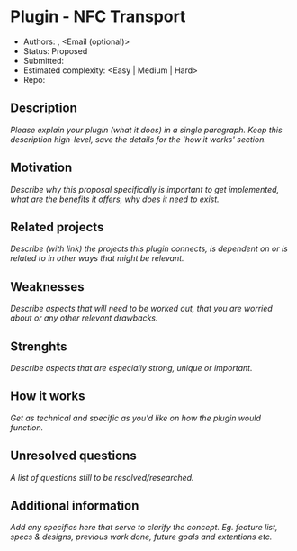 # Plugin - NFC Transport

- Authors: <Name>, <Email (optional)>
- Status: Proposed
- Submitted: <Date of PR>
- Estimated complexity: <Easy | Medium | Hard>
- Repo:

## Description

_Please explain your plugin (what it does) in a single paragraph. Keep this description high-level, save the details for the 'how it works' section._

## Motivation

_Describe why this proposal specifically is important to get implemented, what are the benefits it offers, why does it need to exist._

## Related projects

_Describe (with link) the projects this plugin connects, is dependent on or is related to in other ways that might be relevant._

## Weaknesses

_Describe aspects that will need to be worked out, that you are worried about or any other relevant drawbacks._

## Strenghts

_Describe aspects that are especially strong, unique or important._

## How it works

_Get as technical and specific as you'd like on how the plugin would function._

## Unresolved questions

_A list of questions still to be resolved/researched._

## Additional information

_Add any specifics here that serve to clarify the concept. Eg. feature list, specs & designs, previous work done, future goals and extentions etc._
